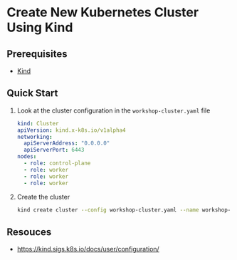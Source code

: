 # Create New Kubernetes Cluster Using Kind

## Prerequisites

- [Kind](https://kind.sigs.k8s.io/docs/user/quick-start/#installation)

## Quick Start

1. Look at the cluster configuration in the `workshop-cluster.yaml` file

    ```yaml
    kind: Cluster
    apiVersion: kind.x-k8s.io/v1alpha4
    networking:
      apiServerAddress: "0.0.0.0"
      apiServerPort: 6443
    nodes:
      - role: control-plane
      - role: worker
      - role: worker
      - role: worker
    ```

2. Create the cluster

    ```bash
    kind create cluster --config workshop-cluster.yaml --name workshop-cluster
    ```

## Resouces

- <https://kind.sigs.k8s.io/docs/user/configuration/>
